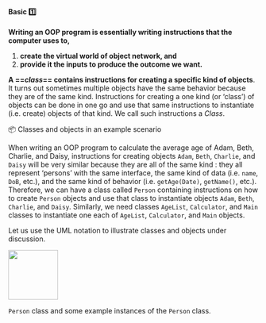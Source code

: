 <link rel="stylesheet" href="{{baseUrl}}/css/textbook.css">

<div class="website-content">

<div id="title">

#### Basic :one:

</div>

<div id="body">

**Writing an OOP program is essentially writing instructions that the computer uses to,**
 1. **create the virtual world of object network, and**
 2. **provide it the inputs to produce the outcome we want.** 

**A ==_class_== contains instructions for creating a specific kind of objects**. It turns out sometimes multiple objects have the same behavior because they are of the same kind. Instructions for creating a one kind (or ‘class’) of objects can be done in one go and use that same instructions to instantiate (i.e. create) objects of that kind. We call such instructions a _Class_.

<tip-box>

:package: Classes and objects in an example scenario

When writing an OOP program to calculate the average age of Adam, Beth, Charlie, and Daisy, instructions for creating objects `Adam`, `Beth`, `Charlie`, and `Daisy` will be very similar because they are all of the same kind : they all represent ‘persons’ with the same interface, the same kind of data (i.e. `name`, `DoB`, etc.), and the same kind of behavior (i.e. `getAge(Date)`, `getName()`, etc.). Therefore, we can have a class called `Person` containing instructions on how to create `Person` objects and use that class to instantiate objects `Adam`, `Beth`, `Charlie`, and `Daisy`. Similarly, we need classes `AgeList`, `Calculator`, and `Main` classes to instantiate one each of `AgeList`, `Calculator`, and `Main` objects.

</tip-box>

<!-- TODO: add a more elaborate UML intro here -->

Let us use the UML notation to illustrate classes and objects under discussion.

<dynamic-panel src="../../../uml/classDiagrams/classes/what/full.md" header=":mortar_board: UML &rarr; Class Diagrams &rarr; Classes" />
<dynamic-panel src="../../../uml/objectDiagrams/objects/full.md" header=":mortar_board: UML &rarr; Object Diagrams &rarr; Objects" />

<p/>

<tip-box>

<img src="{{baseUrl}}/oopDesign/classes/basic/images/person.png" height="100" />
<p/>

`Person` class and some example instances of the `Person` class.

</tip-box>

</div>

<div id="extras">

<include src="exercises.md" />

</div>

</div>
